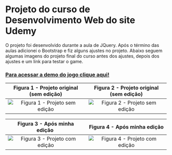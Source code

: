 # Projeto do curso de Desenvolvimento Web do site Udemy
O projeto foi desenvolvido durante a aula de JQuery. Após o término das aulas adicionei o Bootstrap e fiz alguns ajustes no projeto. Abaixo seguem algumas imagens do projeto final do curso antes dos ajustes, depois dos ajustes e um link para testar o game.

### [Para acessar a demo do jogo clique aqui!](https://dowglasbarros.github.io/jogo-da-velha/)

Figura 1 - Projeto original (sem edição)  |  Figura 2 - Projeto original (sem edição)
:----------------------------------------:|:----------------------------------------:
![Figura 1 - Projeto sem edição](https://user-images.githubusercontent.com/25267785/29454171-8d1c8e8c-83e2-11e7-9aba-5f74ee0ed8b8.png)  | ![Figura 2 - Projeto sem edição](https://user-images.githubusercontent.com/25267785/29454174-8e9da214-83e2-11e7-904a-7d08d7a82cc1.png)

Figura 3 - Após minha edição  |  Figura 4 - Após minha edição
:----------------------------:|:----------------------------:
![Figura 3 - Projeto com edição](https://user-images.githubusercontent.com/25267785/29454175-8f9387c4-83e2-11e7-9c90-aa1bdbd0b817.png)  | ![Figura 4 - Projeto com edição](https://user-images.githubusercontent.com/25267785/29454176-912f453c-83e2-11e7-8baa-67c2ce03bf26.png)


